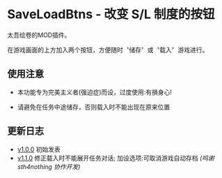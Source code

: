 # SaveLoadBtns - 改变 S/L 制度的按钮
太吾绘卷的MOD插件。

在游戏画面的上方加入两个按钮，方便随时〝储存〞或〝载入〞游戏进行。


## 使用注意
* 本功能专为完美主义者(强迫症)而设，过度使用:有損身心!

* 请避免在任务中途储存，否则载入时不能出现在原来位置


## 更新日志
* [v1.0.0](../../../releases/download/release10232/SaveLoadBtns-1.0.0.zip) 初始发表
* [v1.1.0](../../../releases/download/release1113/SaveLoadBtns-1.1.0.zip) 修正载入时不能展开任务对话; 加设选项:可取消游戏自动存档 *(呜谢 sth4nothing 协作开发)*
